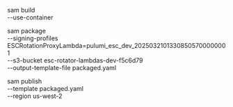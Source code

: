 
sam build \
    --use-container

sam package \
    --signing-profiles ESCRotationProxyLambda=pulumi_esc_dev_20250321013308505700000001 \
    --s3-bucket esc-rotator-lambdas-dev-f5c6d79 \
    --output-template-file packaged.yaml

sam publish \
    --template packaged.yaml \
    --region us-west-2
